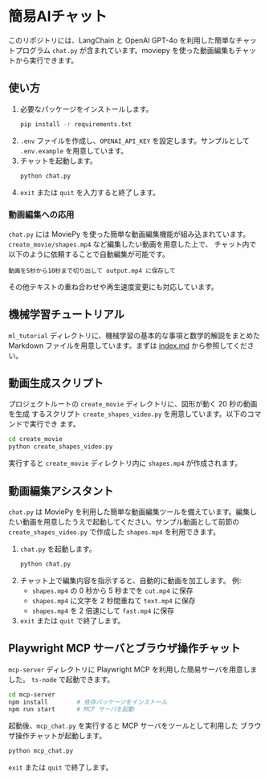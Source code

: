 # 簡易AIチャット

このリポジトリには、LangChain と OpenAI GPT-4o を利用した簡単なチャットプログラム `chat.py` が含まれています。moviepy を使った動画編集もチャットから実行できます。

## 使い方

1. 必要なパッケージをインストールします。
   ```bash
   pip install -r requirements.txt
   ```
2. `.env` ファイルを作成し、`OPENAI_API_KEY` を設定します。サンプルとして `.env.example` を用意しています。
3. チャットを起動します。
   ```bash
   python chat.py
   ```
4. `exit` または `quit` を入力すると終了します。

### 動画編集への応用

`chat.py` には MoviePy を使った簡単な動画編集機能が組み込まれています。
`create_movie/shapes.mp4` など編集したい動画を用意した上で、
チャット内で以下のように依頼することで自動編集が可能です。

```
動画を5秒から10秒まで切り出して output.mp4 に保存して
```

その他テキストの重ね合わせや再生速度変更にも対応しています。

## 機械学習チュートリアル

`ml_tutorial` ディレクトリに、機械学習の基本的な事項と数学的解説をまとめた Markdown ファイルを用意しています。まずは [index.md](ml_tutorial/index.md) から参照してください。

## 動画生成スクリプト

プロジェクトルートの `create_movie` ディレクトリに、図形が動く 20 秒の動画を生成
するスクリプト `create_shapes_video.py` を用意しています。以下のコマンドで実行でき
ます。

```bash
cd create_movie
python create_shapes_video.py
```

実行すると `create_movie` ディレクトリ内に `shapes.mp4` が作成されます。

## 動画編集アシスタント

`chat.py` は MoviePy を利用した簡単な動画編集ツールを備えています。編集したい動画を用意したうえで起動してください。サンプル動画として前節の `create_shapes_video.py` で作成した `shapes.mp4` を利用できます。

1. `chat.py` を起動します。
   ```bash
   python chat.py
   ```
2. チャット上で編集内容を指示すると、自動的に動画を加工します。
   例:
   - `shapes.mp4` の 0 秒から 5 秒までを `cut.mp4` に保存
   - `shapes.mp4` に文字を 2 秒間重ねて `text.mp4` に保存
   - `shapes.mp4` を 2 倍速にして `fast.mp4` に保存
3. `exit` または `quit` で終了します。

## Playwright MCP サーバとブラウザ操作チャット

`mcp-server` ディレクトリに Playwright MCP を利用した簡易サーバを用意しました。
`ts-node` で起動できます。

```bash
cd mcp-server
npm install        # 依存パッケージをインストール
npm run start      # MCP サーバを起動
```

起動後、`mcp_chat.py` を実行すると MCP サーバをツールとして利用した
ブラウザ操作チャットが起動します。

```bash
python mcp_chat.py
```

`exit` または `quit` で終了します。

